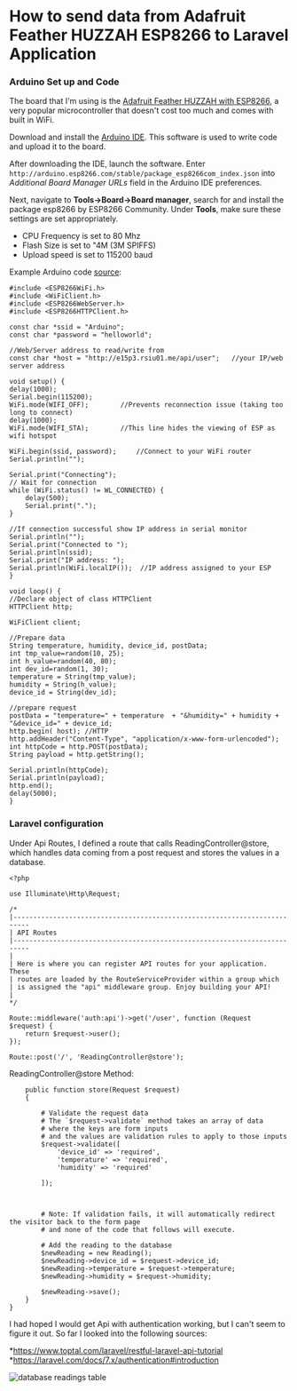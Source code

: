 # How to send data from Adafruit Feather HUZZAH ESP8266 to Laravel Application


### Arduino Set up and Code
The board that I'm using is the
[Adafruit Feather HUZZAH with ESP8266](https://www.adafruit.com/product/2821), a very popular microcontroller that doesn't cost too much and comes with built in WiFi. 

Download and install the [Arduino IDE](https://www.arduino.cc/en/Main/Software). This software is used to write code and upload it to the board. 

After downloading the IDE, launch the software. Enter `http://arduino.esp8266.com/stable/package_esp8266com_index.json` into _Additional Board Manager URLs_ field in the Arduino IDE preferences.


Next, navigate to **Tools->Board->Board manager**, search for and install the package esp8266 by ESP8266 Community. Under **Tools**, make sure these settings are set appropriately. 

* CPU Frequency is set to 80 Mhz
* Flash Size is set to "4M (3M SPIFFS) 
* Upload speed is set to 115200 baud

Example Arduino code [source](https://github.com/bkolicoski/arduino-laravel-communication):
	
	#include <ESP8266WiFi.h>
	#include <WiFiClient.h> 
	#include <ESP8266WebServer.h>
	#include <ESP8266HTTPClient.h>
	
	const char *ssid = "Arduino";  
	const char *password = "helloworld";
	
	//Web/Server address to read/write from 
	const char *host = "http://e15p3.rsiu01.me/api/user";   //your IP/web server address

	void setup() {
	delay(1000);
	Serial.begin(115200);
	WiFi.mode(WIFI_OFF);        //Prevents reconnection issue (taking too long to connect)
	delay(1000);
	WiFi.mode(WIFI_STA);        //This line hides the viewing of ESP as wifi hotspot
	
	WiFi.begin(ssid, password);     //Connect to your WiFi router
	Serial.println("");
	
	Serial.print("Connecting");
	// Wait for connection
	while (WiFi.status() != WL_CONNECTED) {
		delay(500);
		Serial.print(".");
	}
	
	//If connection successful show IP address in serial monitor
	Serial.println("");
	Serial.print("Connected to ");
	Serial.println(ssid);
	Serial.print("IP address: ");
	Serial.println(WiFi.localIP());  //IP address assigned to your ESP
	}
	
	void loop() {
	//Declare object of class HTTPClient
	HTTPClient http;

	WiFiClient client;

	//Prepare data
	String temperature, humidity, device_id, postData; 
	int tmp_value=random(10, 25);
	int h_value=random(40, 80);
	int dev_id=random(1, 30);
	temperature = String(tmp_value);
	humidity = String(h_value);
	device_id = String(dev_id);
	
	//prepare request
	postData = "temperature=" + temperature  + "&humidity=" + humidity + "&device_id=" + device_id;
	http.begin( host); //HTTP
	http.addHeader("Content-Type", "application/x-www-form-urlencoded");
	int httpCode = http.POST(postData);
	String payload = http.getString();
	
	Serial.println(httpCode);
	Serial.println(payload);
	http.end();
	delay(5000);
	}

### Laravel configuration
Under Api Routes, I defined a route that calls ReadingController@store, which handles data coming from a post request and stores the values in a database. 
	
	<?php

	use Illuminate\Http\Request;

	/*
	|--------------------------------------------------------------------------
	| API Routes
	|--------------------------------------------------------------------------
	|
	| Here is where you can register API routes for your application. These
	| routes are loaded by the RouteServiceProvider within a group which
	| is assigned the "api" middleware group. Enjoy building your API!
	|
	*/

	Route::middleware('auth:api')->get('/user', function (Request $request) {
	    return $request->user();
	});

	Route::post('/', 'ReadingController@store');

ReadingController@store Method:
		
		public function store(Request $request)
		{
			
			# Validate the request data
			# The `$request->validate` method takes an array of data
			# where the keys are form inputs
			# and the values are validation rules to apply to those inputs
			$request->validate([
				'device_id' => 'required',
				'temperature' => 'required',
				'humidity' => 'required'
			
			]);
			
		

			# Note: If validation fails, it will automatically redirect the visitor back to the form page
			# and none of the code that follows will execute.

			# Add the reading to the database
			$newReading = new Reading();
			$newReading->device_id = $request->device_id;
			$newReading->temperature = $request->temperature;
			$newReading->humidity = $request->humidity;
		
			$newReading->save();
		}
	}



		


I had hoped I would get Api with authentication working, but I can't seem to figure it out. So far I looked into the following sources: 

*https://www.toptal.com/laravel/restful-laravel-api-tutorial
*https://laravel.com/docs/7.x/authentication#introduction

![database readings table](/images/readings.png)